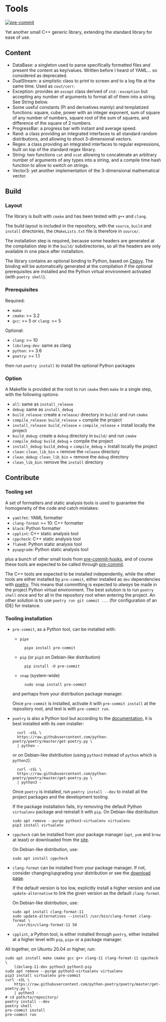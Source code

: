 # Tools

<!-- [![Code style: black](https://img.shields.io/badge/code%20style-black-000000.svg)](https://github.com/psf/black) -->
[![pre-commit](https://img.shields.io/badge/pre--commit-enabled-brightgreen?logo=pre-commit&logoColor=white)](https://github.com/pre-commit/pre-commit)

Yet another small C++ generic library, extending the standard library for ease
of use.

## Content

- DataBase: a singleton used to parse specifically formatted files and present
  the content as key/values.
  Written before I heard of YAML... so considered as deprecated.
- DualStream: a simplistic class to print to screen and to a log file at the
  same time. Used as `cout/cerr`.
- Exception: provides an `except` class derived of `std::exception` but
  accepting any number of arguments to format all of them into a string.
  See String below.
- Some useful constants (Pi and derivatives mainly) and templatized functions:
  square, cube, power with an integer exponent, sum of square of any number of
  numbers, square root of the sum of squares, and difference of the square of
  2 numbers.
- ProgressBar: a progress bar with instant and average speed.
- Rand: a class providing an integrated interfaces to all standard random
  distributions, and allowing to shoot 3-dimensional vectors.
- Regex: a class providing an integrated interfaces to regular expressions,
  built on top of the standard regex library.
- String: two functions `cat` and `scat` allowing to concatenate an arbitrary
  number of arguments of any types into a string, and a compile time hash
  function to allow to switch on strings.
- Vector3: yet another implementation of the 3-dimensional mathematical vector.

## Build

### Layout

The library is built with `cmake` and has been tested with `g++` and `clang`.

The build layout is included in the repository, with the `source`, `build` and
`install` directories, the `CMakeLists.txt` file is therefore in `source/`.

The installation step is required, because some headers are generated
at the compilation step in the `build/` subdirectories, so all the headers
are only available in one place after installation.

The library contains an optional binding to Python, based on
[Cppyy](https://cppyy.readthedocs.io). The binding will be automatically generated
at the compilation if the optional prerequisites are installed and the Python
virtual environment activated (with `poetry shell`).

### Prerequisites

Required:

- `make`
- `cmake`: >= 3.2
- `gcc`: >= 5 or `clang`: >= 5

Optional:

- `clang`: >= 10
- `libclang-dev`: same as clang
- `python`: >= 3.6
- `poetry`: >= 1.1

then run `poetry install` to install the optional Python packages

### Option

A Makefile is provided at the root to run `cmake` then `make` in a single step,
with the following options:

- `all`: same as `install_release`
- `debug`: same as `install_debug`
- `build_release`: create a `release/` directory in `build/` and run `cmake`
- `compile_release`: `build_release` + compile the project
- `install_release`: `build_release` + `compile_release` + install locally the project
- `build_debug`: create a `debug` directory in `build/` and run `cmake`
- `compile_debug`: `build_debug` + compile the project
- `install_debug`: `build_debug` + `compile_debug` + install locally the project
- `clean`: `clean_lib_bin` + remove the `release` directory
- `clean_debug`: `clean_lib_bin` + remove the `debug` directory
- `clean_lib_bin`: remove the `install` directory

## Contribute

### Tooling set

A set of formatters and static analysis tools is used to guarantee the homogeneity
of the code and catch mistakes:

- `yamlfmt`: YAML formatter
- `clang-format` >= 10: C++ formatter
- `black`: Python formatter
- `cpplint`: C++ static analysis tool
- `cppcheck`: C++ static analysis tool
- `flake8`: Python static analysis tool
- `pyupgrade`: Python static analysis tool

plus a bunch of other small tools from
[pre-commit-hooks](https://github.com/pre-commit/pre-commit-hooks), and of course
these tools are expected to be called through [pre-commit](https://pre-commit.com/).

The C++ tools are expected to be installed independently, while the other tools
are either installed by `pre-commit`, either installed as `dev` dependencies with
[poetry](https://python-poetry.org/). This means that committing is expected
to *always* be made in the project Python virtual environment. The best solution is
to run `poetry shell` once and for all in the repository root when entering the project.
An other solution is to use `poetry run git commit ...` (for configuration of an IDE)
for instance.

### Tooling installation

- `pre-commit`, as a Python tool, can be installed with:

    - `pipx`

            pipx install pre-commit

    - `pip` (or `pip3` on Debian-like distribution)

            pip install -U pre-commit

    - `snap` (system-wide)

            sudo snap install pre-commit

  and perhaps from your distribution package manager.

  Once `pre-commit` is installed, activate it with `pre-commit install` at the
  repository root, and test is with `pre-commit run`.

- `poetry` is also a Python tool but according to the
  [documentation](https://python-poetry.org/docs/#installation), it is best
  installed with its own installer:

        curl -sSL \
        https://raw.githubusercontent.com/python-poetry/poetry/master/get-poetry.py \
        | python -

  or on Debian-like distribution (using `python3` instead of `python` which is
  `python2`):

        curl -sSL \
        https://raw.githubusercontent.com/python-poetry/poetry/master/get-poetry.py \
        | python3 -

  Once `poetry` is installed, run `poetry install --dev` to install all the project
  packages and the development tooling.

  If the package installation fails, try removing the default Python `virtualenv`
  package and reinstall it with `pip`. On Debian-like distribution

      sudo apt remove --purge python3-virtualenv virtualenv
      pip3 install virtualenv

- `cppcheck` can be installed from your package manager (`apt`, `yum` and `brew` at
  least) or downloaded from the [site](http://cppcheck.sourceforge.net/#download).

  On Debian-like distribution, use:

      sudo apt install cppcheck

- `clang-format` can be installed from your package manager. If not, consider
  changing/upgrading your distribution or see the
  [download page](https://releases.llvm.org/download.html).

  If the default version is too low, explicitly install a higher version and use
  `update-alternative` to link the given version as the default `clang-format`.

  On Debian-like distribution, use:

      sudo apt install clang-format-11
      sudo update-alternatives --install /usr/bin/clang-format clang-format \
        /usr/bin/clang-format-11 50

- `cpplint`, a Python tool, is either installed through `poetry`, either installed
  at a higher level with `pip`, `pipx` or a package manager.

All together, on Ubuntu 20.04 or higher, run:

    sudo apt install make cmake gcc g++ clang-11 clang-format-11 cppcheck \
        libclang-11-dev python3 python3-pip
    sudo apt remove --purge python3-virtualenv virtualenv
    pip3 install virtualenv pre-commit
    curl -sSL \
        https://raw.githubusercontent.com/python-poetry/poetry/master/get-poetry.py \
        | python3 -
    # cd path/to/repository/
    poetry install --dev
    poetry shell
    pre-commit install
    pre-commit run

